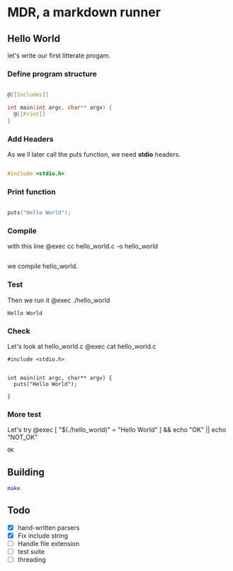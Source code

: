 # MDR, a markdown runner

## Hello World
let's write our first litterate progam.

### Define program structure
```.c

@[[Includes]]

int main(int argc, char** argv) {
  @[[Print]]
}
```

### Add Headers
As we ll later call the puts function, we need **stdio** headers.
```.c

#include <stdio.h>
```

### Print function
```.c

puts("Hello World");
```

### Compile
with this line @exec cc hello_world.c -o hello_world
```

```

we compile hello_world.

### Test

Then we run it @exec ./hello_world
```
Hello World

```
### Check
Let's look at hello_world.c @exec cat hello_world.c
```
#include <stdio.h>


int main(int argc, char** argv) {
  puts("Hello World");

}

```
### More test
Let's try @exec [ "$(./hello_world)" = "Hello World" ] && echo "OK" || echo "NOT_OK"
```
OK

```

## Building
``` sh
make
```

## Todo
  * [x] hand-written parsers
  * [x] Fix include string
  * [ ] Handle file extension
  * [ ] test suite
  * [ ] threading

